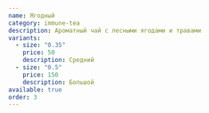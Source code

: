```yaml
---
name: Ягодный
category: immune-tea
description: Ароматный чай с лесными ягодами и травами
variants:
  - size: "0.35"
    price: 50
    description: Средний
  - size: "0.5"
    price: 150
    description: Большой
available: true
order: 3
---
```

